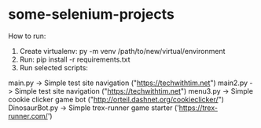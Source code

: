 # some-selenium-projects

How to run:
1. Create virtualenv: py -m venv /path/to/new/virtual/environment
2. Run: pip install -r requirements.txt
3. Run selected scripts:

main.py -> Simple test site navigation ("https://techwithtim.net")
main2.py -> Simple test site navigation ("https://techwithtim.net")
menu3.py -> Simple cookie clicker game bot ("http://orteil.dashnet.org/cookieclicker/")
DinosaurBot.py -> Simple trex-runner game starter ('https://trex-runner.com/')
